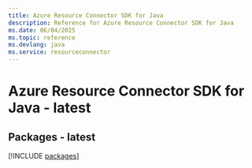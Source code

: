 ```yaml
---
title: Azure Resource Connector SDK for Java
description: Reference for Azure Resource Connector SDK for Java
ms.date: 06/04/2025
ms.topic: reference
ms.devlang: java
ms.service: resourceconnector
---
```

# Azure Resource Connector SDK for Java - latest
## Packages - latest
[!INCLUDE [packages](resource-connector-index.md)]